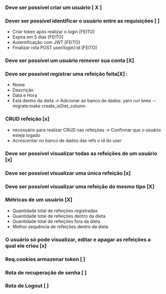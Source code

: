 ### Deve ser possível criar um usuário [ X ]

### Dever ser possível identificar o usuário entre as requisições [ ]

- Criar token após realizar o login [FEITO]
- Expira em 5 dias [FEITO]
- Autentificação com JWT [FEITO]
- Finalizar rota POST user/login/:id [FEITO]

### Deve ser possível um usuário remover sua conta [X]

### Deve ser possível registrar uma refeição feita[X] :

- Nome
- Descrição
- Data e Hora
- Está dentro da dieta -> Adicionar ao banco de dados:
  yarn run knex -- migrate:make create_isDiet_column

### CRUD refeição [x]

- necessário para realizar CRUD nas refeições -> Confirmar que o usuário esteja logado
- Acrescentar no banco de dados das refs o id do user

### Deve ser possível visualizar todas as refeições de um usuário [x]

### Deve ser possível visualizar uma única refeição [x]

### Deve ser possível visualizar uma refeição do mesmo tipo [X]

### Métricas de um usuário [X]

- Quantidade total de refeições registradas
- Quantidade total de refeições dentro da dieta
- Quantidade total de refeições fora da dieta
- Melhor sequência de refeições dentro da dieta

### O usuário só pode visualizar, editar e apagar as refeições a qual ele criou [x]

### Req.cookies armazenar token [ ]

### Rota de recuperação de senha [ ]

### Rota de Logout [ ]
